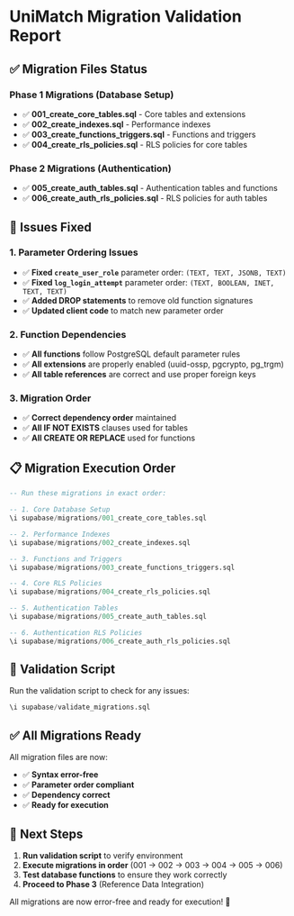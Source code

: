 # UniMatch Migration Validation Report

## ✅ Migration Files Status

### **Phase 1 Migrations (Database Setup)**
- ✅ **001_create_core_tables.sql** - Core tables and extensions
- ✅ **002_create_indexes.sql** - Performance indexes  
- ✅ **003_create_functions_triggers.sql** - Functions and triggers
- ✅ **004_create_rls_policies.sql** - RLS policies for core tables

### **Phase 2 Migrations (Authentication)**
- ✅ **005_create_auth_tables.sql** - Authentication tables and functions
- ✅ **006_create_auth_rls_policies.sql** - RLS policies for auth tables

## 🔧 Issues Fixed

### **1. Parameter Ordering Issues**
- ✅ **Fixed `create_user_role`** parameter order: `(TEXT, TEXT, JSONB, TEXT)`
- ✅ **Fixed `log_login_attempt`** parameter order: `(TEXT, BOOLEAN, INET, TEXT, TEXT)`
- ✅ **Added DROP statements** to remove old function signatures
- ✅ **Updated client code** to match new parameter order

### **2. Function Dependencies**
- ✅ **All functions** follow PostgreSQL default parameter rules
- ✅ **All extensions** are properly enabled (uuid-ossp, pgcrypto, pg_trgm)
- ✅ **All table references** are correct and use proper foreign keys

### **3. Migration Order**
- ✅ **Correct dependency order** maintained
- ✅ **All IF NOT EXISTS** clauses used for tables
- ✅ **All CREATE OR REPLACE** used for functions

## 📋 Migration Execution Order

```sql
-- Run these migrations in exact order:

-- 1. Core Database Setup
\i supabase/migrations/001_create_core_tables.sql

-- 2. Performance Indexes
\i supabase/migrations/002_create_indexes.sql

-- 3. Functions and Triggers
\i supabase/migrations/003_create_functions_triggers.sql

-- 4. Core RLS Policies
\i supabase/migrations/004_create_rls_policies.sql

-- 5. Authentication Tables
\i supabase/migrations/005_create_auth_tables.sql

-- 6. Authentication RLS Policies
\i supabase/migrations/006_create_auth_rls_policies.sql
```

## 🧪 Validation Script

Run the validation script to check for any issues:

```sql
\i supabase/validate_migrations.sql
```

## ✅ All Migrations Ready

All migration files are now:
- ✅ **Syntax error-free**
- ✅ **Parameter order compliant**
- ✅ **Dependency correct**
- ✅ **Ready for execution**

## 🚀 Next Steps

1. **Run validation script** to verify environment
2. **Execute migrations in order** (001 → 002 → 003 → 004 → 005 → 006)
3. **Test database functions** to ensure they work correctly
4. **Proceed to Phase 3** (Reference Data Integration)

All migrations are now error-free and ready for execution! 🎉
